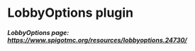 # LobbyOptions plugin
##### LobbyOptions page: https://www.spigotmc.org/resources/lobbyoptions.24730/

